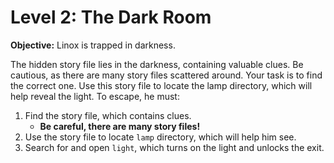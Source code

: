 # Level 2: The Dark Room
**Objective:**
Linox is trapped in darkness. 

The hidden story file lies in the darkness, containing valuable clues. Be cautious, as there are many story files scattered around. Your task is to find the correct one. Use this story file to locate the lamp directory, which will help reveal the light.
To escape, he must:

1. Find the story file, which contains clues.
    * **Be careful, there are many story files!**
1. Use the story file to locate `lamp` directory, which will help him see.
1. Search for and open `light`, which turns on the light and unlocks the exit.
